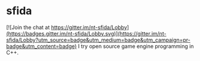 # sfida

[![Join the chat at https://gitter.im/nt-sfida/Lobby](https://badges.gitter.im/nt-sfida/Lobby.svg)](https://gitter.im/nt-sfida/Lobby?utm_source=badge&utm_medium=badge&utm_campaign=pr-badge&utm_content=badge)
I try open source game engine programming in C++.
